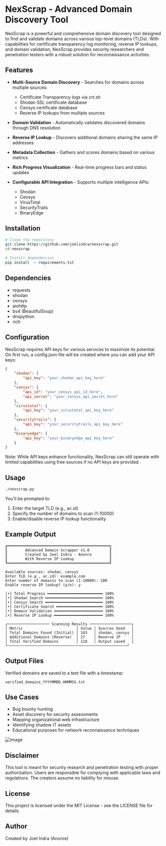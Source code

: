 # NexScrap - Advanced Domain Discovery Tool

NexScrap is a powerful and comprehensive domain discovery tool designed to find and validate domains across various top-level domains (TLDs). With capabilities for certificate transparency log monitoring, reverse IP lookups, and domain validation, NexScrap provides security researchers and penetration testers with a robust solution for reconnaissance activities.

## Features

- **Multi-Source Domain Discovery** - Searches for domains across multiple sources:
  - Certificate Transparency logs via crt.sh
  - Shodan SSL certificate database
  - Censys certificate database
  - Reverse IP lookups from multiple sources

- **Domain Validation** - Automatically validates discovered domains through DNS resolution

- **Reverse IP Lookup** - Discovers additional domains sharing the same IP addresses

- **Metadata Collection** - Gathers and scores domains based on various metrics

- **Rich Progress Visualization** - Real-time progress bars and status updates

- **Configurable API Integration** - Supports multiple intelligence APIs:
  - Shodan
  - Censys
  - VirusTotal
  - SecurityTrails
  - BinaryEdge

## Installation

```bash
# Clone the repository
git clone https://github.com/joelindra/nexscrap.git
cd nexscrap

# Install dependencies
pip install -r requirements.txt
```

## Dependencies

- requests
- shodan
- censys
- aiohttp
- bs4 (BeautifulSoup)
- dnspython
- rich

## Configuration

NexScrap requires API keys for various services to maximize its potential. On first run, a config.json file will be created where you can add your API keys:

```json
{
    "shodan": {
        "api_key": "your_shodan_api_key_here"
    },
    "censys": {
        "api_id": "your_censys_api_id_here",
        "api_secret": "your_censys_api_secret_here"
    },
    "virustotal": {
        "api_key": "your_virustotal_api_key_here"
    },
    "securitytrails": {
        "api_key": "your_securitytrails_api_key_here"
    },
    "binaryedge": {
        "api_key": "your_binaryedge_api_key_here"
    }
}
```

Note: While API keys enhance functionality, NexScrap can still operate with limited capabilities using free sources if no API keys are provided.

## Usage

```bash
./nexscrap.py
```

You'll be prompted to:
1. Enter the target TLD (e.g., ac.id)
2. Specify the number of domains to scan (1-10000)
3. Enable/disable reverse IP lookup functionality

## Example Output

```
╔══════════════════════════════════════════════╗
║        Advanced Domain Scrapper v1.0         ║
║        Created by Joel Indra - Anonre        ║
║        With Reverse IP Lookup                ║
╚══════════════════════════════════════════════╝

Available sources: shodan, censys
Enter TLD (e.g., ac.id): example.com
Enter number of domains to scan (1-10000): 100
Enable reverse IP lookup? (y/n): y

[•] Total Progress ━━━━━━━━━━━━━━━━━━━━━━━━━ 100%
[•] Shodan Search ━━━━━━━━━━━━━━━━━━━━━━━━━━ 100%
[•] Censys Search ━━━━━━━━━━━━━━━━━━━━━━━━━━ 100%
[•] Certificate Search ━━━━━━━━━━━━━━━━━━━━━ 100%
[•] Domain Validation ━━━━━━━━━━━━━━━━━━━━━━ 100%
[•] Reverse IP Lookup ━━━━━━━━━━━━━━━━━━━━━━ 100%

┌─────────────────── Scanning Results ───────────────────┐
│ Metric                        │ Value │ Sources Used   │
│ Total Domains Found (Initial) │ 143   │ shodan, censys │
│ Additional Domains (Reverse)  │ 27    │ Reverse IP     │
│ Total Verified Domains        │ 118   │ Output saved   │
└──────────────────────────────────────────────────────┘
```

## Output Files

Verified domains are saved to a text file with a timestamp:

```
verified_domains_YYYYMMDD_HHMMSS.txt
```

## Use Cases

- Bug bounty hunting
- Asset discovery for security assessments
- Mapping organizational web infrastructure
- Identifying shadow IT assets
- Educational purposes for network reconnaissance techniques

![image](https://github.com/user-attachments/assets/9870ee8b-b537-4a75-8ee0-d79392d8cf5b)

## Disclaimer

This tool is meant for security research and penetration testing with proper authorization. Users are responsible for complying with applicable laws and regulations. The creators assume no liability for misuse.

## License

This project is licensed under the MIT License - see the LICENSE file for details.

## Author

Created by Joel Indra (Anonre)
